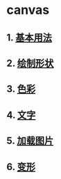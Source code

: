 # canvas


## 1. [基本用法](./base.md) 

## 2. [绘制形状](./drawShape.md)

## 3. [色彩](./color.md)

## 4. [文字](./text.md)

## 5. [加载图片](./image.md)

## 6. [变形](./transformation.md)
